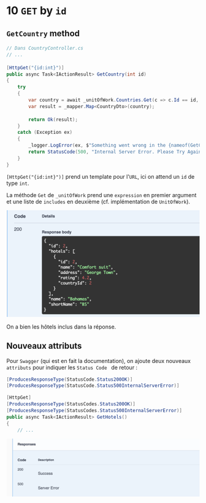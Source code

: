 # 10 `GET` by `id`



## `GetCountry` method

```cs
// Dans CountryController.cs
// ...

[HttpGet("{id:int}")]
public async Task<IActionResult> GetCountry(int id)
{
    try
    {
        var country = await _unitOfWork.Countries.Get(c => c.Id == id, new List<string> { "Hotels" });
        var result = _mapper.Map<CountryDto>(country);

        return Ok(result);
    }
    catch (Exception ex)
    {
        _logger.LogError(ex, $"Something went wrong in the {nameof(GetCountry)}");
        return StatusCode(500, "Internal Server Error. Please Try Again Later.");
    }
}
```

`[HttpGet("{id:int}")]` prend un template pour l'`URL`, ici on attend un `id` de type `int`.

La méthode `Get` de `_unitOfWork` prend une `expression` en premier argument et une liste de `includes` en deuxième (cf. implémentation de `UnitOfWork`).

<img src="assets/get-by-id-response-for-id-two.png" alt="get-by-id-response-for-id-two" style="zoom:50%;" />

On a bien les hôtels inclus dans la réponse.



## Nouveaux attributs

Pour `Swagger` (qui est en fait la documentation), on ajoute deux nouveaux `attributs` pour indiquer les `Status Code ` de retour :

```cs
[ProducesResponseType(StatusCode.Status200OK)]
[ProducesResponseType(StatusCode.Status500InternalServerError)]
```

```cs
[HttpGet]
[ProducesResponseType(StatusCodes.Status200OK)]
[ProducesResponseType(StatusCodes.Status500InternalServerError)]
public async Task<IActionResult> GetHotels()
{
    // ...
```

<img src="assets/swagger-status-code.png" alt="swagger-status-code" style="zoom:50%;" />

